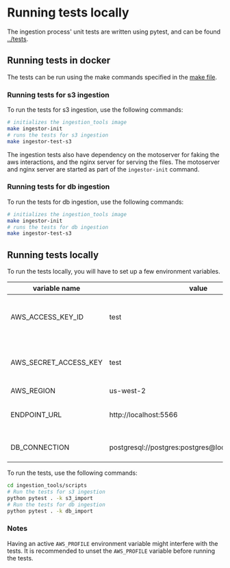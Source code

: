 # Running tests locally

The ingestion process' unit tests are written using pytest, and can be found [../tests](../tests).


## Running tests in docker

The tests can be run using the make commands specified in the [make file](../Makefile).

### Running tests for s3 ingestion
To run the tests for s3 ingestion, use the following commands:

```bash
# initializes the ingestion_tools image
make ingestor-init
# runs the tests for s3 ingestion
make ingestor-test-s3
```

The ingestion tests also have dependency on the motoserver for faking the aws interactions, and the nginx server for serving the files. The motoserver and nginx server are started as part of the `ingestor-init` command.

### Running tests for db ingestion
To run the tests for db ingestion, use the following commands:

```bash
# initializes the ingestion_tools image
make ingestor-init
# runs the tests for db ingestion
make ingestor-test-s3
```


## Running tests locally

To run the tests locally, you will have to set up a few environment variables.

| variable name         | value | required         | description                              |
|-----------------------|-------|------------------|------------------------------------------|
| AWS_ACCESS_KEY_ID     |   test    | yes              | Sets up AWS credentials for motoserver   |
| AWS_SECRET_ACCESS_KEY |     test  | yes              | Sets up AWS credentials for motoserver   |
| AWS_REGION            |    us-west-2   | yes   | -                                        |
| ENDPOINT_URL          |  http://localhost:5566     | yes | Points the aws calls to local motoserver |
| DB_CONNECTION         |  postgresql://postgres:postgres@localhost:5432/cryoet     | only for db test | Points db calls to local db              |

To run the tests, use the following commands:

```bash
cd ingestion_tools/scripts
# Run the tests for s3 ingestion
python pytest . -k s3_import
# Run the tests for db ingestion
python pytest . -k db_import
```

### Notes
Having an active `AWS_PROFILE` environment variable might interfere with the tests. It is recommended to unset the `AWS_PROFILE` variable before running the tests.
